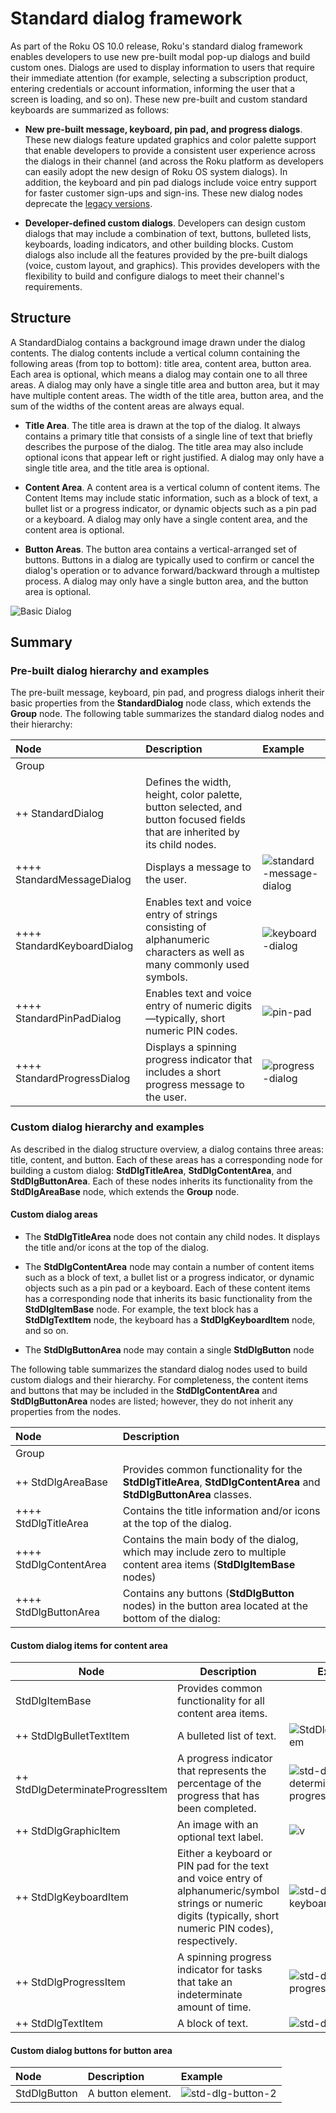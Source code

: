 # Standard dialog framework

As part of the Roku OS 10.0 release, Roku's standard dialog framework enables developers to use new pre-built modal pop-up dialogs and build custom ones. Dialogs are used to display information to users that require their immediate attention (for example, selecting a subscription product, entering credentials or account information, informing the user that a screen is loading, and so on). These new pre-built and custom standard keyboards are summarized as follows:

- **New pre-built message, keyboard, pin pad, and progress dialogs**. These new dialogs feature updated graphics and color palette support that enable developers to provide a consistent user experience across the dialogs in their channel (and across the Roku platform as developers can easily adopt the new design of Roku OS system dialogs). In addition, the keyboard and pin pad dialogs include voice entry support for faster customer sign-ups and sign-ins. These new dialog nodes deprecate the [legacy versions](https://developer.roku.com/docs/references/scenegraph/dialog-nodes/dialog.md). 

  

- **Developer-defined custom dialogs**. Developers can design custom dialogs that may include a combination of text, buttons, bulleted lists, keyboards, loading indicators, and other building blocks. Custom dialogs also include all the features provided by the pre-built dialogs (voice, custom layout, and graphics). This provides developers with the flexibility to build and configure dialogs to meet their channel's requirements. 

## Structure

A StandardDialog contains a background image drawn under the dialog contents. The dialog contents include a vertical column containing the following areas (from top to bottom): title area, content area, button area. Each area is optional, which means a dialog may contain one to all three areas. A dialog may only have a single title area and button area, but it may have multiple content areas. The width of the title area, button area, and the sum of the widths of the content areas are always equal. 

- **Title Area**. The title area is drawn at the top of the dialog. It always contains a primary title that consists of a single line of text that briefly describes the purpose of the dialog. The title area may also include optional icons that appear left or right justified. A dialog may only have a single title area, and the title area is optional.

  

- **Content Area**. A content area is a vertical column of content items. The Content Items may include static information, such as a block of text, a bullet list or a progress indicator, or dynamic objects such as a pin pad or a keyboard. A dialog may only have a single content area, and the content area is optional. 

  

- **Button Areas**. The button area contains a vertical-arranged set of buttons. Buttons in a dialog are typically used to confirm or cancel the dialog's operation or to advance forward/backward through a multistep process. A dialog may only have a single button area, and the button area is optional.

![Basic Dialog](https://image.roku.com/ZHZscHItMTc2/BasicDialog.jpg)

## Summary

### Pre-built dialog hierarchy and examples

The pre-built message, keyboard, pin pad, and progress dialogs inherit their basic properties from the **StandardDialog** node class, which extends the **Group** node. The following table summarizes the standard dialog nodes and their hierarchy:

| Node                        | Description                                                  | Example                                                      |
| :-------------------------- | :----------------------------------------------------------- | :----------------------------------------------------------- |
| Group                       |                                                              |                                                              |
| ++ StandardDialog           | Defines the width, height, color palette, button selected, and button focused fields that are inherited by its child nodes. |                                                              |
| ++++ StandardMessageDialog  | Displays a message to the user.                              | ![standard-message-dialog](https://image.roku.com/ZHZscHItMTc2/standard-message-dialog.jpg) |
| ++++ StandardKeyboardDialog | Enables text and voice entry of strings consisting of alphanumeric characters as well as many commonly used symbols. | ![keyboard-dialog](https://image.roku.com/ZHZscHItMTc2/keyboard-dialog.jpg) |
| ++++ StandardPinPadDialog   | Enables text and voice entry of numeric digits—typically, short numeric PIN codes. | ![pin-pad](https://image.roku.com/ZHZscHItMTc2/pin-pad-dialog.jpg) |
| ++++ StandardProgressDialog | Displays a spinning progress indicator that includes a short progress message to the user. | ![progress-dialog](https://image.roku.com/ZHZscHItMTc2/progress-dialog.jpg) |

### Custom dialog hierarchy and examples

As described in the dialog structure overview, a dialog contains three areas: title, content, and button. Each of these areas has a corresponding node for building a custom dialog: **StdDlgTitleArea**, **StdDlgContentArea**, and **StdDlgButtonArea**. Each of these nodes inherits its functionality from the **StdDlgAreaBase** node, which extends the **Group** node.

#### Custom dialog areas


- The **StdDlgTitleArea** node does not contain any child nodes. It displays the title and/or icons at the top of the dialog. 




- The **StdDlgContentArea** node may contain a number of content items such as a block of text, a bullet list or a progress indicator, or dynamic objects such as a pin pad or a keyboard. Each of these content items has a corresponding node that inherits its basic functionality from the **StdDlgItemBase** node. For example, the text block has a **StdDlgTextItem** node, the keyboard has a **StdDlgKeyboardItem** node, and so on. 

  

- The **StdDlgButtonArea** node may contain a single **StdDlgButton** node

The following table summarizes the standard dialog nodes used to build custom dialogs and their hierarchy. For completeness, the content items and buttons that may be included in the **StdDlgContentArea** and **StdDlgButtonArea** nodes are listed; however, they do not inherit any properties from the nodes. 

| Node                   | Description                                                  |
| :--------------------- | :----------------------------------------------------------- |
| Group                  |                                                              |
| ++ StdDlgAreaBase      | Provides common functionality for the **StdDlgTitleArea**, **StdDlgContentArea** and **StdDlgButtonArea** classes. |
| ++++ StdDlgTitleArea   | Contains the title information and/or icons at the top of the dialog. |
| ++++ StdDlgContentArea | Contains the main body of the dialog, which may include zero to multiple content area items (**StdDlgItemBase** nodes)|
| ++++ StdDlgButtonArea  | Contains any buttons (**StdDlgButton** nodes) in the button area located at the bottom of the dialog: |

#### Custom dialog items for content area

| Node                             | Description                                                  | Example                                                      |
| -------------------------------- | ------------------------------------------------------------ | ------------------------------------------------------------ |
| StdDlgItemBase                   | Provides common functionality for all content area items.    |                                                              |
| ++ StdDlgBulletTextItem          | A bulleted list of text.                                     | ![StdDlgBulletTextItem](https://image.roku.com/ZHZscHItMTc2/StdDlgBulletTextItem-v2.jpg) |
| ++ StdDlgDeterminateProgressItem | A progress indicator that represents the percentage of the progress that has been completed. | ![std-dlg-determinate-progress-item](https://image.roku.com/ZHZscHItMTc2/std-dlg-determinate-progress-item-2.jpg) |
| ++ StdDlgGraphicItem             | An image with an optional text label.                        | ![v](https://image.roku.com/ZHZscHItMTc2/std-dlg-graphic-item.jpg) |
| ++ StdDlgKeyboardItem            | Either a keyboard or PIN pad for the text and voice entry of alphanumeric/symbol strings or numeric digits (typically, short numeric PIN codes), respectively. | ![std-dlg-keyboard-item](https://image.roku.com/ZHZscHItMTc2/std-dlg-keyboard-item.jpg) |
| ++ StdDlgProgressItem            | A spinning progress indicator for tasks that take an indeterminate amount of time. | ![std-dlg-progress-item](https://image.roku.com/ZHZscHItMTc2/std-dlg-progress-item.jpg) |
| ++ StdDlgTextItem                | A block of text.                                             | ![std-dlg-text-item](https://image.roku.com/ZHZscHItMTc2/std-dlg-text-item.jpg) |

#### Custom dialog buttons for button area

| Node         | Description       | Example                                                      |
| :----------- | :---------------- | :----------------------------------------------------------- |
| StdDlgButton | A button element. | ![std-dlg-button-2](https://image.roku.com/ZHZscHItMTc2/std-dlg-button-3.jpg) |

